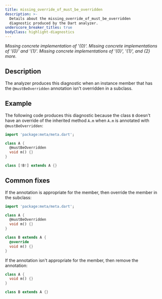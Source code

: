 ```yaml
---
title: missing_override_of_must_be_overridden
description: >-
  Details about the missing_override_of_must_be_overridden
  diagnostic produced by the Dart analyzer.
underscore_breaker_titles: true
bodyClass: highlight-diagnostics
---
```


_Missing concrete implementation of '{0}'._
_Missing concrete implementations of '{0}' and '{1}'._
_Missing concrete implementations of '{0}', '{1}', and {2} more._

## Description

The analyzer produces this diagnostic when an instance member that has the
`@mustBeOverridden` annotation isn't overridden in a subclass.

## Example

The following code produces this diagnostic because the class `B` doesn't
have an override of the inherited method `A.m` when `A.m` is annotated
with `@mustBeOverridden`:

```dart
import 'package:meta/meta.dart';

class A {
  @mustBeOverridden
  void m() {}
}

class [!B!] extends A {}
```

## Common fixes

If the annotation is appropriate for the member, then override the member
in the subclass:

```dart
import 'package:meta/meta.dart';

class A {
  @mustBeOverridden
  void m() {}
}

class B extends A {
  @override
  void m() {}
}
```

If the annotation isn't appropriate for the member, then remove the
annotation:

```dart
class A {
  void m() {}
}

class B extends A {}
```

